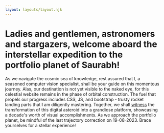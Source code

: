 ```yaml
--- 
layout: layouts/layout.njk 
--- 
```

# Ladies and gentlemen, astronomers and stargazers, welcome aboard the interstellar expedition to the portfolio planet of Saurabh! 
As we navigate the cosmic sea of knowledge, rest assured that I, a seasoned computer vision specialist, shall be your guide on this momentous journey. 
Alas, our destination is not yet visible to the naked eye, for this celestial website remains in the phase of orbital construction. 
The fuel that propels our progress includes CSS, JS, and bootstrap - trusty rocket landing parts that I am diligently mastering. 
Together, we shall [witness](Changelog) the transformation of this digital asteroid into a grandiose platform, showcasing a decade's worth of visual accomplishments. 
As we approach the portfolio planet, be mindful of the last trajectory correction on 19-08-2023. 
Brace yourselves for a stellar experience!